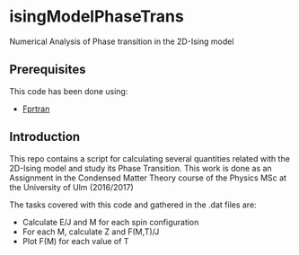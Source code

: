 # isingModelPhaseTrans

Numerical Analysis of Phase transition in the 2D-Ising model

## Prerequisites

This code has been done using:

* [Fprtran](https://github.com/opencv/opencv)

## Introduction

This repo contains a script for calculating several quantities related with the 2D-Ising model and study its Phase Transition. This work is done as an Assignment in the Condensed Matter Theory course of the Physics MSc at the University of Ulm (2016/2017)

The tasks covered with this code and gathered in the .dat files are:

* Calculate E/J and M for each spin configuration
* For each M, calculate Z and F(M,T)/J 
* Plot F(M) for each value of T
